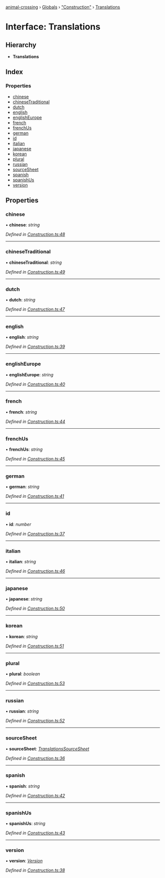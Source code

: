 [animal-crossing](../README.md) › [Globals](../globals.md) › ["Construction"](../modules/_construction_.md) › [Translations](_construction_.translations.md)

# Interface: Translations

## Hierarchy

* **Translations**

## Index

### Properties

* [chinese](_construction_.translations.md#chinese)
* [chineseTraditional](_construction_.translations.md#chinesetraditional)
* [dutch](_construction_.translations.md#dutch)
* [english](_construction_.translations.md#english)
* [englishEurope](_construction_.translations.md#englisheurope)
* [french](_construction_.translations.md#french)
* [frenchUs](_construction_.translations.md#frenchus)
* [german](_construction_.translations.md#german)
* [id](_construction_.translations.md#id)
* [italian](_construction_.translations.md#italian)
* [japanese](_construction_.translations.md#japanese)
* [korean](_construction_.translations.md#korean)
* [plural](_construction_.translations.md#plural)
* [russian](_construction_.translations.md#russian)
* [sourceSheet](_construction_.translations.md#sourcesheet)
* [spanish](_construction_.translations.md#spanish)
* [spanishUs](_construction_.translations.md#spanishus)
* [version](_construction_.translations.md#version)

## Properties

###  chinese

• **chinese**: *string*

*Defined in [Construction.ts:48](https://github.com/Norviah/animal-crossing/blob/cd5681f/module/types/Construction.ts#L48)*

___

###  chineseTraditional

• **chineseTraditional**: *string*

*Defined in [Construction.ts:49](https://github.com/Norviah/animal-crossing/blob/cd5681f/module/types/Construction.ts#L49)*

___

###  dutch

• **dutch**: *string*

*Defined in [Construction.ts:47](https://github.com/Norviah/animal-crossing/blob/cd5681f/module/types/Construction.ts#L47)*

___

###  english

• **english**: *string*

*Defined in [Construction.ts:39](https://github.com/Norviah/animal-crossing/blob/cd5681f/module/types/Construction.ts#L39)*

___

###  englishEurope

• **englishEurope**: *string*

*Defined in [Construction.ts:40](https://github.com/Norviah/animal-crossing/blob/cd5681f/module/types/Construction.ts#L40)*

___

###  french

• **french**: *string*

*Defined in [Construction.ts:44](https://github.com/Norviah/animal-crossing/blob/cd5681f/module/types/Construction.ts#L44)*

___

###  frenchUs

• **frenchUs**: *string*

*Defined in [Construction.ts:45](https://github.com/Norviah/animal-crossing/blob/cd5681f/module/types/Construction.ts#L45)*

___

###  german

• **german**: *string*

*Defined in [Construction.ts:41](https://github.com/Norviah/animal-crossing/blob/cd5681f/module/types/Construction.ts#L41)*

___

###  id

• **id**: *number*

*Defined in [Construction.ts:37](https://github.com/Norviah/animal-crossing/blob/cd5681f/module/types/Construction.ts#L37)*

___

###  italian

• **italian**: *string*

*Defined in [Construction.ts:46](https://github.com/Norviah/animal-crossing/blob/cd5681f/module/types/Construction.ts#L46)*

___

###  japanese

• **japanese**: *string*

*Defined in [Construction.ts:50](https://github.com/Norviah/animal-crossing/blob/cd5681f/module/types/Construction.ts#L50)*

___

###  korean

• **korean**: *string*

*Defined in [Construction.ts:51](https://github.com/Norviah/animal-crossing/blob/cd5681f/module/types/Construction.ts#L51)*

___

###  plural

• **plural**: *boolean*

*Defined in [Construction.ts:53](https://github.com/Norviah/animal-crossing/blob/cd5681f/module/types/Construction.ts#L53)*

___

###  russian

• **russian**: *string*

*Defined in [Construction.ts:52](https://github.com/Norviah/animal-crossing/blob/cd5681f/module/types/Construction.ts#L52)*

___

###  sourceSheet

• **sourceSheet**: *[TranslationsSourceSheet](../enums/_construction_.translationssourcesheet.md)*

*Defined in [Construction.ts:36](https://github.com/Norviah/animal-crossing/blob/cd5681f/module/types/Construction.ts#L36)*

___

###  spanish

• **spanish**: *string*

*Defined in [Construction.ts:42](https://github.com/Norviah/animal-crossing/blob/cd5681f/module/types/Construction.ts#L42)*

___

###  spanishUs

• **spanishUs**: *string*

*Defined in [Construction.ts:43](https://github.com/Norviah/animal-crossing/blob/cd5681f/module/types/Construction.ts#L43)*

___

###  version

• **version**: *[Version](../enums/_construction_.version.md)*

*Defined in [Construction.ts:38](https://github.com/Norviah/animal-crossing/blob/cd5681f/module/types/Construction.ts#L38)*
